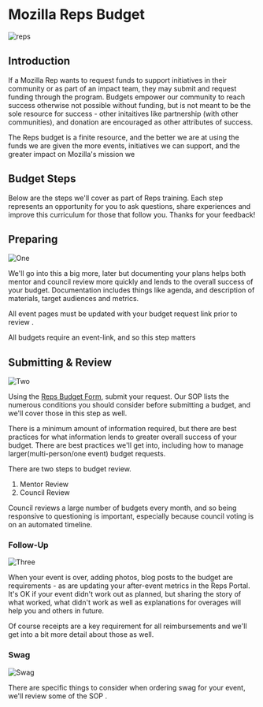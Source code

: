 # Mozilla Reps Budget 

![reps](http://tiptoes.ca/wp-content/uploads/2015/01/15478932398_4c929a0f8d_z.jpg)

## Introduction

If a Mozilla Rep wants to request funds to support initiatives in their community or as part of an impact team, they may submit and request funding through the program.  Budgets empower our community to reach success otherwise not possible without funding, but is not meant to be the sole resource for success - other initaitives like partnership (with other communities), and donation are encouraged as other attributes of success.

The Reps budget is a finite resource, and the better we are at using the funds we are given the more events, initiatives we can support, and the greater impact on Mozilla's mission we 

## Budget Steps

Below are the steps we'll cover as part of Reps training.  Each step represents an opportunity for you to ask questions, share experiences and improve this curriculum for those that follow you.  Thanks for your feedback!

## Preparing
![One](http://tiptoes.ca/wp-content/uploads/2015/02/2893549851_ef5121f78b_m.jpg)

We'll go into this a big more, later but documenting your plans helps both mentor and council review more quickly and lends to the overall success of your budget. Documentation includes things like agenda, and description of materials, target audiences and metrics. 

All event pages must be updated with your budget request link prior to review .

All budgets require an event-link, and so this step matters

## Submitting & Review
![Two](http://tiptoes.ca/wp-content/uploads/2015/02/3563420741_847725b086_m.jpg)


Using the [Reps Budget Form](https://bugzilla.mozilla.org/form.reps.budget), submit your request.  Our SOP lists the numerous conditions you should consider before submitting a budget, and we'll cover those in this step as well.

There is a minimum amount of information required, but there are best practices for what information lends to greater overall success of your budget. There are best practices we'll get into, including how to manage larger(multi-person/one event) budget requests.

There are two steps to budget review.
1.  Mentor Review
2.  Council Review

Council reviews a large number of budgets every month, and so being responsive to questioning is important, especially because council voting is on an automated timeline.


### Follow-Up
![Three](http://tiptoes.ca/wp-content/uploads/2015/02/4802869688_cdc82146a0_m.jpg)

When your event is over, adding photos, blog posts to the budget are requirements - as are updating your after-event metrics in the Reps Portal.  It's OK if your event didn't work out as planned, but sharing the story of what worked, what didn't work as well as explanations for overages will help you and others in future. 

Of course receipts are a key requirement for all reimbursements and we'll get into a bit more detail about those as well.  

### Swag
![Swag](https://s.yimg.com/fz/api/res/1.2/i1IkFgFiW33aEc.37aDI7g--/YXBwaWQ9c3JjaGRkO2g9MjgyO3E9OTU7dz01MDA-/https://c1.staticflickr.com/3/2433/3848953443_bb4c4368dc_z.jpg?zz=1)

There are specific things to consider when ordering swag for your event, we'll review some of the SOP .



